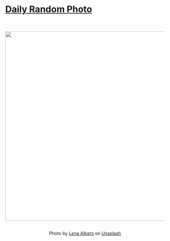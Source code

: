 # [Daily Random Photo](https://www.dailyrandomphoto.com/)

<div align="center">
  <br>
  <br>
  <a href="https://www.dailyrandomphoto.com/p/2022/2022-04-21/"><img src="https://images.unsplash.com/photo-1624020315969-4f8befe0196a?crop=entropy&cs=tinysrgb&fit=max&fm=jpg&ixid=Mnw3NzUwOHwwfDF8cmFuZG9tfHx8fHx8fHx8MTY1MDUwMTE2Mw&ixlib=rb-1.2.1&q=80&w=1080" width="600px"></a>
  <br>
  <br>
  <p class="has-text-grey">Photo by <a href="https://unsplash.com/@lenas_fotos_?utm_source=Daily%20Random%20Photo&amp;utm_medium=referral" target="_blank" rel="noopener noreferrer">Lena Albers</a> on <a href="https://unsplash.com/photos/zUzAkMnch3Y?utm_source=Daily%20Random%20Photo&amp;utm_medium=referral" target="_blank" rel="noopener noreferrer">Unsplash</a></p>
</div>
